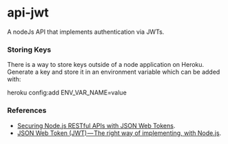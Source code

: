 # api-jwt

A nodeJs API that implements authentication via JWTs.

### Storing Keys
There is a way to store keys outside of a node application on Heroku. Generate a key and store it in an environment variable 
which can be added with:

heroku config:add ENV_VAR_NAME=value


### References

- [Securing Node.js RESTful APIs with JSON Web Tokens](https://medium.freecodecamp.org/securing-node-js-restful-apis-with-json-web-tokens-9f811a92bb52).  
- [JSON Web Token (JWT) — The right way of implementing, with Node.js](https://medium.com/@siddharthac6/json-web-token-jwt-the-right-way-of-implementing-with-node-js-65b8915d550e).
